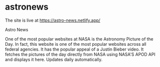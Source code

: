 # astronews

The site is live at https://astro-news.netlify.app/

Astro News

One of the most popular websites at NASA is the Astronomy Picture of the Day. In fact, this website is one of the most popular websites across all federal agencies. It has the popular appeal of a Justin Bieber video. It fetches the pictures of the day directly from NASA using NASA'S APOD API and displays it here. Updates daily automatically.
